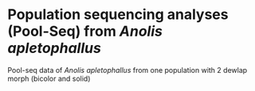 # Population sequencing analyses (Pool-Seq) from _Anolis apletophallus_
Pool-seq data of _Anolis apletophallus_ from one population with 2 dewlap morph (bicolor and solid)
